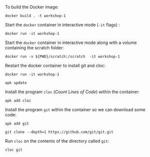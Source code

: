 To build the Docker image:

```
docker build . -t workshop-1
```

Start the `docker` container in interactive mode (`-it` flags) :


```
docker run -it workshop-1
```

Start the `docker` container in interactive mode along with a volume containing the scratch folder:
```
docker run -v ${PWD}/scratch:/scratch  -it workshop-1
```

Restart the docker container to install git and cloc:


```
docker run -it workshop-1
```

```
apk update
```

Install the program `cloc` (*Count Lines of Code*) within the container:
```
apk add cloc
```

Install the program `git` within the container so we can download some code:
```
apk add git
```

```
git clone --depth=1 https://github.com/git/git.git
```

Run `cloc` on the contents of the directory called `git`:
```
cloc git
```
